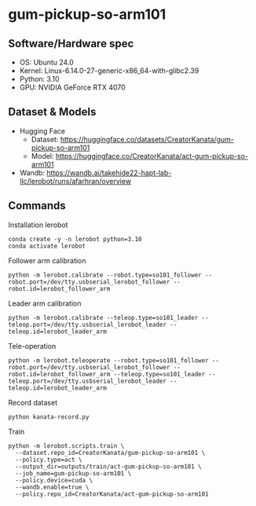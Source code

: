 # gum-pickup-so-arm101

## Software/Hardware spec

- OS: Ubuntu 24.0
- Kernel: Linux-6.14.0-27-generic-x86_64-with-glibc2.39
- Python: 3.10
- GPU: NVIDIA GeForce RTX 4070

## Dataset & Models

- Hugging Face
  - Dataset: https://huggingface.co/datasets/CreatorKanata/gum-pickup-so-arm101
  - Model: https://huggingface.co/CreatorKanata/act-gum-pickup-so-arm101
- Wandb: https://wandb.ai/takehide22-hapt-lab-llc/lerobot/runs/afarhran/overview

## Commands

Installation lerobot

```
conda create -y -n lerobot python=3.10
conda activate lerobot
```

Follower arm calibration

```
python -m lerobot.calibrate --robot.type=so101_follower --robot.port=/dev/tty.usbserial_lerobot_follower --robot.id=lerobot_follower_arm
```

Leader arm calibration

```
python -m lerobot.calibrate --teleop.type=so101_leader --teleop.port=/dev/tty.usbserial_lerobot_leader --teleop.id=lerobot_leader_arm
```

Tele-operation

```
python -m lerobot.teleoperate --robot.type=so101_follower --robot.port=/dev/tty.usbserial_lerobot_follower --robot.id=lerobot_follower_arm --teleop.type=so101_leader --teleop.port=/dev/tty.usbserial_lerobot_leader --teleop.id=lerobot_leader_arm
```

Record dataset

```
python kanata-record.py
```

Train

```
python -m lerobot.scripts.train \
  --dataset.repo_id=CreatorKanata/gum-pickup-so-arm101 \
  --policy.type=act \
  --output_dir=outputs/train/act-gum-pickup-so-arm101 \
  --job_name=gum-pickup-so-arm101 \
  --policy.device=cuda \
  --wandb.enable=true \
  --policy.repo_id=CreatorKanata/act-gum-pickup-so-arm101
```

